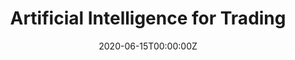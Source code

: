 ---
# This file represents a page section.
headless: true

title: Artificial Intelligence for Trading
summary: Projects that I completed for the Udacity AI for Trading Nanodegree. Learnt the basics of quantitative analysis, including data processing, trading signal generation, and portfolio management. Used Python to work with historical stock data, develop trading strategies, and construct a multi-factor model with optimization. Learnt how to analyze alternative data and use machine learning to generate trading signals.
tags:
- Deep Learning
- nlp
- data science
date: "2020-06-15T00:00:00Z"

# Optional external URL for project (replaces project detail page).
external_link: "https://github.com/prakharrathi25/artificial-intelligence-for-trading"

# Addtional links
links:
- name: Certificate
  url: https://www.linkedin.com/in/prakhar-rathi/detail/treasury/education:660018129/?entityUrn=urn%3Ali%3Afsd_profileTreasuryMedia%3A%28ACoAACWlVAUBbtb8d-IvA14hb9AbWP2Uc4dhO18%2C1591341724813%29&section=education%3A660018129&treasuryCount=1
- name: Course Page
  url: https://www.udacity.com/course/ai-for-trading--nd880

url_code: "https://github.com/prakharrathi25/artificial-intelligence-for-trading"
url_pdf: ""
url_slides: ""
url_video: ""

# Slides (optional).
#   Associate this project with Markdown slides.
#   Simply enter your slide deck's filename without extension.
#   E.g. `slides = "example-slides"` references `content/slides/example-slides.md`.
#   Otherwise, set `slides = ""`.
slides: ""
---